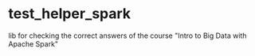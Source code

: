 # test_helper_spark
lib for checking the correct answers of the course "Intro to Big Data with Apache Spark"
